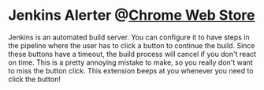 # Jenkins Alerter @[Chrome Web Store](https://chrome.google.com/webstore/detail/jenkins-alerter/odllfdbmlegdfhcaaaigenjolldijgpm)

Jenkins is an automated build server. You can configure it to have steps in the pipeline where the user has to click a button to continue the build. Since these buttons have a timeout, the build process will cancel if you don't react on time. This is a pretty annoying mistake to make, so you really don't want to miss the button click. This extension beeps at you whenever you need to click the button!

